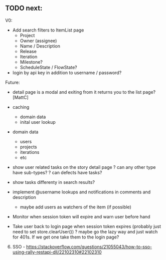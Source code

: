 
## TODO next:


V0:

* Add search filters to ItemList page 
  * Project
  * Owner (assignee)
  * Name / Description
  * Release
  * Iteration
  * Milestone?
  * ScheduleState / FlowState? 
* login by api key in addition to username / password?




Future:

* detail page is a modal and exiting from it returns you to the list page? [MattC]

* caching
    - domain data
    - inital user lookup
* domain data 
    - users
    - projects 
    - iterations
    - etc
* show user related tasks on the story detail page
   ? can any other type have sub-types? 
   ? can defects have tasks?
* show tasks differenty in search results?   
* implement @username lookups and notifications in comments and description
   - maybe add users as watchers of the item (if possible)
* Monitor when session token will expire and warn user before hand
* Take user back to login page when session token expires (probably just need to set store.clearUser())
    ? maybe go the lazy way and just watch for 401s. If we get one take them to the login page?

6. SSO - https://stackoverflow.com/questions/21055043/how-to-sso-using-rally-restapi-dll/22102310#22102310

  
